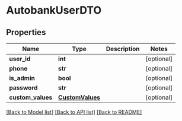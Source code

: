 # AutobankUserDTO

## Properties
Name | Type | Description | Notes
------------ | ------------- | ------------- | -------------
**user_id** | **int** |  | [optional] 
**phone** | **str** |  | [optional] 
**is_admin** | **bool** |  | [optional] 
**password** | **str** |  | [optional] 
**custom_values** | [**CustomValues**](CustomValues.md) |  | [optional] 

[[Back to Model list]](../README.md#documentation-for-models) [[Back to API list]](../README.md#documentation-for-api-endpoints) [[Back to README]](../README.md)

